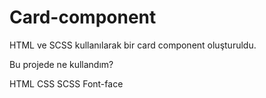 # Card-component

HTML ve SCSS kullanılarak bir card component oluşturuldu. 


Bu projede ne kullandım?

HTML 
CSS
SCSS
Font-face
